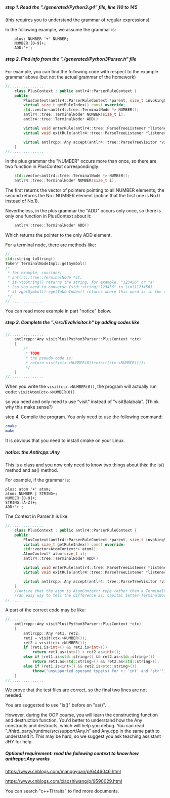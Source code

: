 ##### step 1. Read the "./generated/Python3.g4" file, line 110 to 145

(this requires you to understand the grammar of regular expressions)

In the following example, we assume the grammar is:

```g4
    plus: NUMBER '+' NUMBER;
    NUMBER:[0-9]+;
    ADD:'+';
```

##### step 2. Find info from the "./generated/Python3Parser.h" file

For example, you can find the following code with respect to the example grammar above (but not the actual grammar of the homework)

```c++
//...............
    class PlusContext : public antlr4::ParserRuleContext {
    public:
        PlusContext(antlr4::ParserRuleContext *parent, size_t invokingState);
        virtual size_t getRuleIndex() const override;
        std::vector<antlr4::tree::TerminalNode *> NUMBER();
        antlr4::tree::TerminalNode* NUMBER(size_t i);
        antlr4::tree::TerminalNode* ADD()

        virtual void enterRule(antlr4::tree::ParseTreeListener *listener) override;
        virtual void exitRule(antlr4::tree::ParseTreeListener *listener) override;

        virtual antlrcpp::Any accept(antlr4::tree::ParseTreeVisitor *visitor) override;
    }
//...............
```

In the plus grammar the "NUMBER" occurs more than once, so there are two function in PlusContext correspondingly:

```c++
    std::vector<antlr4::tree::TerminalNode *> NUMBER();
    antlr4::tree::TerminalNode* NUMBER(size_t i);
```

The first returns the vector of pointers pointing to all NUMBER elements, the second returns the No.i NUMBER element (notice that the first one is No.0 instead of No.1).

Nevertheless, in the plus grammar the "ADD" occurs only once, so there is only one function in PlusContext about it:

```c++
    antlr4::tree::TerminalNode* ADD()
```

Which returns the pointer to the only ADD element.

For a terminal node, there are methods like:

```c++
//...............
std::string toString()
Token* TerminalNodeImpl::getSymbol()
/*
 * for example, consider:
 * antlr4::tree::TerminalNode *it;
 * it->toString() returns the string, for example, "123456" or "a"
 * (so you need to converse (std::string)"123456" to (int)123456)
 * it->getSymbol()->getTokenIndex() returns where this word is in the whole input.
 */
//...............
```

You can read more example in part "notice" below.

##### step 3. Complete the "./src/Evalvisitor.h" by adding codes like

```c++
//...............
    antlrcpp::Any visitPlus(Python3Parser::PlusContext *ctx)
    {
        /*
         * TODO
         * the pseudo-code is:
         * return visit(ctx->NUMBER(0))+visit(ctx->NUMBER(1));
         */
    }
//...............
```

When you write the `visit(ctx->NUMBER(0))`, the program will actually run code: `visitAtom(ctx->NUMBER(0))`

so you need and only need to use "visit" instead of "visitBalabala". (Think why this make sense?)

step 4. Compile the program. You only need to use the following command:

```sh
cmake .
make
```

It is obvious that you need to install cmake on your Linux.

##### notice: the Antlrcpp::Any

This is a class and you now only need to know two things about this: the is<T>() method and as<T>() method.

For example, if the grammar is:

```g4
plus: atom '+' atom;
atom: NUMBER | STRING+;
NUMBER:[0-9]+;
STRING:[A-Z]+;
ADD:'+';
```

The Context in Parser.h is like:

```c++
//...............
    class PlusContext : public antlr4::ParserRuleContext {
    public:
        PlusContext(antlr4::ParserRuleContext *parent, size_t invokingState);
        virtual size_t getRuleIndex() const override;
        std::vector<AtomContext*> atom();
        AtomContext* atom(size_t i);
        antlr4::tree::TerminalNode* ADD()

        virtual void enterRule(antlr4::tree::ParseTreeListener *listener) override;
        virtual void exitRule(antlr4::tree::ParseTreeListener *listener) override;

        virtual antlrcpp::Any accept(antlr4::tree::ParseTreeVisitor *visitor) override;
    }
    //notice that the atom is AtomContext* type rather than a TerminalNode* type.
    //an easy way to tell the difference is: capital letter-TerminalNode; xxxContext otherwise
//...............
```

A part of the correct code may be like:

```c++
//...............
	antlrcpp::Any visitPlus(Python3Parser::PlusContext *ctx)
    {
        antlrcpp::Any ret1, ret2;
        ret1 = visit(ctx->NUMBER());
        ret2 = visit(ctx->NUMBER());
        if (ret1.is<int>() && ret2.is<int>())
            return ret1.as<int>() + ret2.as<int>();
        else if (ret1.is<std::string>() && ret2.as<std::string>())
            return ret1.as<std::string>() && ret2.as<std::string>();
        else if (ret1.is<int>() && ret2.is<std::string>())				//no need
            throw("unsupported operand type(s) for +: 'int' and 'str'");//no need
    }
//...............
```

We prove that the test files are correct, so the final two lines are not needed.

You are suggested to use "is<T>()" before an "as<T>()".

However, during the OOP course, you will learn the constructing function and destruction function. You'd better to understand how the Any constructs and destructs, which will help you debug. You can read "./third_party/runtime/src/support/Any.h" and Any.cpp in the same path to understand it. This may be hard, so we suggest you ask teaching assistant JHY for help.

##### Optional requirement: read the following context to know how antlrcpp::Any works

https://www.cnblogs.com/mangoyuan/p/6446046.html

https://www.cnblogs.com/xiaoshiwang/p/9590029.html

You can search "c++11 traits" to find more documents.

